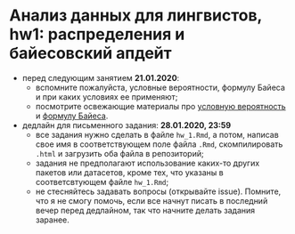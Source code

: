 # Анализ данных для лингвистов, hw1: распределения и байесовский апдейт

* перед следующим занятием **21.01.2020**:
    * вспомните пожалуйста, условные вероятности, формулу Байеса и при каких условиях ее применяют;
    * посмотрите освежающие материалы про [условную вероятность](http://setosa.io/conditional/) и [формулу Байеса](https://www.youtube.com/watch?v=HZGCoVF3YvM).
* дедлайн для письменного задания: **28.01.2020, 23:59**
    * все задания нужно сделать в файле `hw_1.Rmd`, а потом, написав свое имя в соответствующем поле файла `.Rmd`, скомпилировать `.html` и загрузить оба файла в репозиторий;
    * задания не предполагают использование каких-то других пакетов или датасетов, кроме тех, что указаны в соответсвтующем файле `hw_1.Rmd`;
    * не стесняйтесь задавать вопросы (открывайте issue). Помните, что я не смогу помочь, если все начнут писать в последний вечер перед дедлайном, так что начните делать задания заранее.